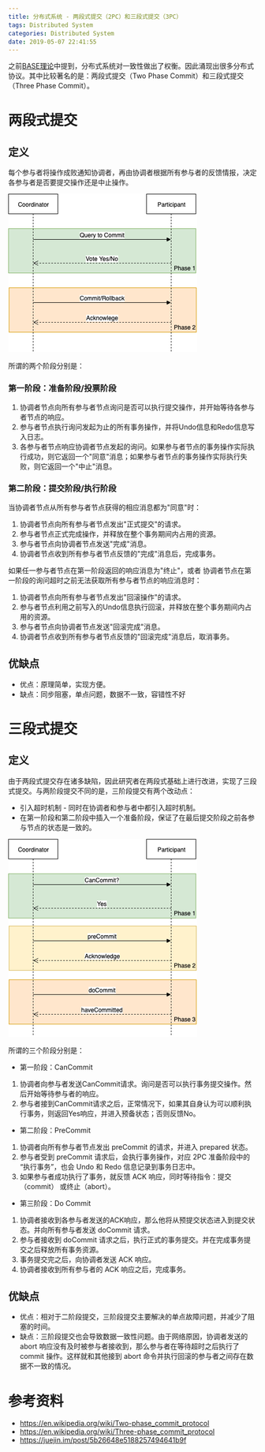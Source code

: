 ```yaml
---
title: 分布式系统 - 两段式提交（2PC）和三段式提交（3PC）
tags: Distributed System
categories: Distributed System
date: 2019-05-07 22:41:55
---
```


之前[BASE理论](2019/04/21/base-theorem.html)中提到，分布式系统对一致性做出了权衡。因此涌现出很多分布式协议。其中比较著名的是：两段式提交（Two Phase Commit）和三段式提交（Three Phase Commit）。

# 两段式提交
## 定义
每个参与者将操作成败通知协调者，再由协调者根据所有参与者的反馈情报，决定各参与者是否要提交操作还是中止操作。

![2pc](/images/2pc.png)

所谓的两个阶段分别是：
### 第一阶段：准备阶段/投票阶段
1. 协调者节点向所有参与者节点询问是否可以执行提交操作，并开始等待各参与者节点的响应。
2. 参与者节点执行询问发起为止的所有事务操作，并将Undo信息和Redo信息写入日志。
3. 各参与者节点响应协调者节点发起的询问。如果参与者节点的事务操作实际执行成功，则它返回一个"同意"消息；如果参与者节点的事务操作实际执行失败，则它返回一个"中止"消息。

### 第二阶段：提交阶段/执行阶段
当协调者节点从所有参与者节点获得的相应消息都为"同意"时：
1. 协调者节点向所有参与者节点发出"正式提交"的请求。
2. 参与者节点正式完成操作，并释放在整个事务期间内占用的资源。
3. 参与者节点向协调者节点发送"完成"消息。
4. 协调者节点收到所有参与者节点反馈的"完成"消息后，完成事务。

如果任一参与者节点在第一阶段返回的响应消息为"终止"，或者 协调者节点在第一阶段的询问超时之前无法获取所有参与者节点的响应消息时：
1. 协调者节点向所有参与者节点发出"回滚操作"的请求。
2. 参与者节点利用之前写入的Undo信息执行回滚，并释放在整个事务期间内占用的资源。
3. 参与者节点向协调者节点发送"回滚完成"消息。
4. 协调者节点收到所有参与者节点反馈的"回滚完成"消息后，取消事务。

## 优缺点
* 优点：原理简单，实现方便。
* 缺点：同步阻塞，单点问题，数据不一致，容错性不好

# 三段式提交
## 定义
由于两段式提交存在诸多缺陷，因此研究者在两段式基础上进行改进，实现了三段式提交。与两阶段提交不同的是，三阶段提交有两个改动点：
* 引入超时机制 - 同时在协调者和参与者中都引入超时机制。
* 在第一阶段和第二阶段中插入一个准备阶段，保证了在最后提交阶段之前各参与节点的状态是一致的。

![3pc](/images/3pc.png)

所谓的三个阶段分别是：
* 第一阶段：CanCommit
1. 协调者向参与者发送CanCommit请求。询问是否可以执行事务提交操作。然后开始等待参与者的响应。
2. 参与者接到CanCommit请求之后，正常情况下，如果其自身认为可以顺利执行事务，则返回Yes响应，并进入预备状态；否则反馈No。

* 第二阶段：PreCommit
1. 协调者向所有参与者节点发出 preCommit 的请求，并进入 prepared 状态。
2. 参与者受到 preCommit 请求后，会执行事务操作，对应 2PC 准备阶段中的 “执行事务”，也会 Undo 和 Redo 信息记录到事务日志中。
3. 如果参与者成功执行了事务，就反馈 ACK 响应，同时等待指令：提交（commit） 或终止（abort）。

* 第三阶段：Do Commit
1. 协调者接收到各参与者发送的ACK响应，那么他将从预提交状态进入到提交状态。并向所有参与者发送 doCommit 请求。
2. 参与者接收到 doCommit 请求之后，执行正式的事务提交。并在完成事务提交之后释放所有事务资源。
3. 事务提交完之后，向协调者发送 ACK 响应。
4. 协调者接收到所有参与者的 ACK 响应之后，完成事务。

## 优缺点
* 优点：相对于二阶段提交，三阶段提交主要解决的单点故障问题，并减少了阻塞的时间。
* 缺点：三阶段提交也会导致数据一致性问题。由于网络原因，协调者发送的 abort 响应没有及时被参与者接收到，那么参与者在等待超时之后执行了 commit 操作。这样就和其他接到 abort 命令并执行回滚的参与者之间存在数据不一致的情况。

# 参考资料
* https://en.wikipedia.org/wiki/Two-phase_commit_protocol
* https://en.wikipedia.org/wiki/Three-phase_commit_protocol
* https://juejin.im/post/5b26648e5188257494641b9f
